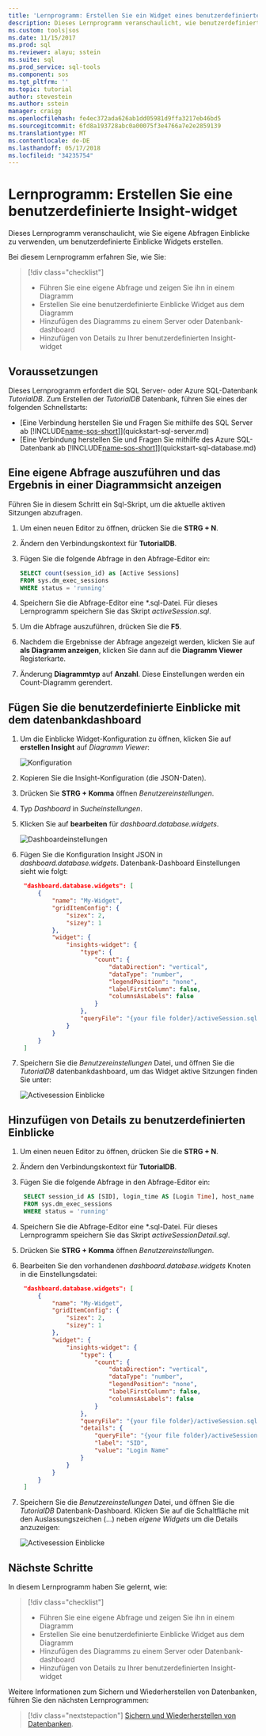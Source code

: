 ```yaml
---
title: 'Lernprogramm: Erstellen Sie ein Widget eines benutzerdefinierten Einblicke in SQL-Vorgänge Studio (Vorschau) | Microsoft Docs'
description: Dieses Lernprogramm veranschaulicht, wie benutzerdefinierte Insight-Widgets erstellen, und fügen sie Datenbank- und Dashboards im SQL-Vorgänge Studio (Vorschau) hinzu.
ms.custom: tools|sos
ms.date: 11/15/2017
ms.prod: sql
ms.reviewer: alayu; sstein
ms.suite: sql
ms.prod_service: sql-tools
ms.component: sos
ms.tgt_pltfrm: ''
ms.topic: tutorial
author: stevestein
ms.author: sstein
manager: craigg
ms.openlocfilehash: fe4ec372ada626ab1dd05981d9ffa3217eb46bd5
ms.sourcegitcommit: 6fd8a193728abc0a00075f3e4766a7e2e2859139
ms.translationtype: MT
ms.contentlocale: de-DE
ms.lasthandoff: 05/17/2018
ms.locfileid: "34235754"
---
```

# <a name="tutorial-build-a-custom-insight-widget"></a>Lernprogramm: Erstellen Sie eine benutzerdefinierte Insight-widget

Dieses Lernprogramm veranschaulicht, wie Sie eigene Abfragen Einblicke zu verwenden, um benutzerdefinierte Einblicke Widgets erstellen.

Bei diesem Lernprogramm erfahren Sie, wie Sie:
> [!div class="checklist"]
> * Führen Sie eine eigene Abfrage und zeigen Sie ihn in einem Diagramm
> * Erstellen Sie eine benutzerdefinierte Einblicke Widget aus dem Diagramm
> * Hinzufügen des Diagramms zu einem Server oder Datenbank-dashboard
> * Hinzufügen von Details zu Ihrer benutzerdefinierten Insight-widget

## <a name="prerequisites"></a>Voraussetzungen

Dieses Lernprogramm erfordert die SQL Server- oder Azure SQL-Datenbank *TutorialDB*. Zum Erstellen der *TutorialDB* Datenbank, führen Sie eines der folgenden Schnellstarts:

- [Eine Verbindung herstellen Sie und Fragen Sie mithilfe des SQL Server ab [!INCLUDE[name-sos-short](../includes/name-sos-short.md)]](quickstart-sql-server.md)
- [Eine Verbindung herstellen Sie und Fragen Sie mithilfe des Azure SQL-Datenbank ab [!INCLUDE[name-sos-short](../includes/name-sos-short.md)]](quickstart-sql-database.md)


## <a name="run-your-own-query-and-view-the-result-in-a-chart-view"></a>Eine eigene Abfrage auszuführen und das Ergebnis in einer Diagrammsicht anzeigen
Führen Sie in diesem Schritt ein Sql-Skript, um die aktuelle aktiven Sitzungen abzufragen.

1. Um einen neuen Editor zu öffnen, drücken Sie die **STRG + N**. 

2. Ändern den Verbindungskontext für **TutorialDB**.

3. Fügen Sie die folgende Abfrage in den Abfrage-Editor ein:

   ```sql
   SELECT count(session_id) as [Active Sessions]
   FROM sys.dm_exec_sessions
   WHERE status = 'running'
   ```

4. Speichern Sie die Abfrage-Editor eine \*.sql-Datei. Für dieses Lernprogramm speichern Sie das Skript *activeSession.sql*.

5. Um die Abfrage auszuführen, drücken Sie die **F5**.

6. Nachdem die Ergebnisse der Abfrage angezeigt werden, klicken Sie auf **als Diagramm anzeigen**, klicken Sie dann auf die **Diagramm Viewer** Registerkarte.

7. Änderung **Diagrammtyp** auf **Anzahl**. Diese Einstellungen werden ein Count-Diagramm gerendert.

## <a name="add-the-custom-insight-to-the-database-dashboard"></a>Fügen Sie die benutzerdefinierte Einblicke mit dem datenbankdashboard

1. Um die Einblicke Widget-Konfiguration zu öffnen, klicken Sie auf **erstellen Insight** auf *Diagramm Viewer*:

   ![Konfiguration](./media/tutorial-build-custom-insight-sql-server/create-insight.png)
   
2. Kopieren Sie die Insight-Konfiguration (die JSON-Daten). 

3. Drücken Sie **STRG + Komma** öffnen *Benutzereinstellungen*.

4. Typ *Dashboard* in *Sucheinstellungen*.

5. Klicken Sie auf **bearbeiten** für *dashboard.database.widgets*.

   ![Dashboardeinstellungen](./media/tutorial-build-custom-insight-sql-server/dashboard-settings.png)

6. Fügen Sie die Konfiguration Insight JSON in *dashboard.database.widgets*. Datenbank-Dashboard Einstellungen sieht wie folgt:

   ```json
    "dashboard.database.widgets": [
        {
            "name": "My-Widget",
            "gridItemConfig": {
                "sizex": 2,
                "sizey": 1
            },
            "widget": {
                "insights-widget": {
                    "type": {
                        "count": {
                            "dataDirection": "vertical",
                            "dataType": "number",
                            "legendPosition": "none",
                            "labelFirstColumn": false,
                            "columnsAsLabels": false
                        }
                    },
                    "queryFile": "{your file folder}/activeSession.sql"
                }
            }
        }
    ]
   ```

7. Speichern Sie die *Benutzereinstellungen* Datei, und öffnen Sie die *TutorialDB* datenbankdashboard, um das Widget aktive Sitzungen finden Sie unter:

   ![Activesession Einblicke](./media/tutorial-build-custom-insight-sql-server/insight-activesession-dashboard.png)

## <a name="add-details-to-custom-insight"></a>Hinzufügen von Details zu benutzerdefinierten Einblicke

1. Um einen neuen Editor zu öffnen, drücken Sie die **STRG + N**.

2. Ändern den Verbindungskontext für **TutorialDB**.

3. Fügen Sie die folgende Abfrage in den Abfrage-Editor ein:

   ```sql
    SELECT session_id AS [SID], login_time AS [Login Time], host_name AS [Host Name], program_name AS [Program Name], login_name AS [Login Name]
    FROM sys.dm_exec_sessions
    WHERE status = 'running'
   ```

4. Speichern Sie die Abfrage-Editor eine \*.sql-Datei. Für dieses Lernprogramm speichern Sie das Skript *activeSessionDetail.sql*.

5. Drücken Sie **STRG + Komma** öffnen *Benutzereinstellungen*.

6. Bearbeiten Sie den vorhandenen *dashboard.database.widgets* Knoten in die Einstellungsdatei:

   ```json
    "dashboard.database.widgets": [
        {
            "name": "My-Widget",
            "gridItemConfig": {
                "sizex": 2,
                "sizey": 1
            },
            "widget": {
                "insights-widget": {
                    "type": {
                        "count": {
                            "dataDirection": "vertical",
                            "dataType": "number",
                            "legendPosition": "none",
                            "labelFirstColumn": false,
                            "columnsAsLabels": false
                        }
                    },
                    "queryFile": "{your file folder}/activeSession.sql",
                    "details": {
                        "queryFile": "{your file folder}/activeSessionDetail.sql",
                        "label": "SID",
                        "value": "Login Name"
                    }
                }
            }
        }
    ]
   ```

7. Speichern Sie die *Benutzereinstellungen* Datei, und öffnen Sie die *TutorialDB* Datenbank-Dashboard. Klicken Sie auf die Schaltfläche mit den Auslassungszeichen (...) neben *eigene Widgets* um die Details anzuzeigen:

    ![Activesession Einblicke](./media/tutorial-build-custom-insight-sql-server/insight-activesession-detail.png)

## <a name="next-steps"></a>Nächste Schritte
In diesem Lernprogramm haben Sie gelernt, wie:
> [!div class="checklist"]
> * Führen Sie eine eigene Abfrage und zeigen Sie ihn in einem Diagramm
> * Erstellen Sie eine benutzerdefinierte Einblicke Widget aus dem Diagramm
> * Hinzufügen des Diagramms zu einem Server oder Datenbank-dashboard
> * Hinzufügen von Details zu Ihrer benutzerdefinierten Insight-widget

Weitere Informationen zum Sichern und Wiederherstellen von Datenbanken, führen Sie den nächsten Lernprogrammen:

> [!div class="nextstepaction"]
> [Sichern und Wiederherstellen von Datenbanken](tutorial-backup-restore-sql-server.md).